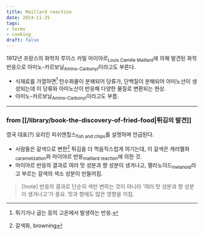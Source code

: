 ```yaml
---
title: Maillard reaction
date: 2024-11-25
tags:
- terms
- cooking
draft: false
---
```


1912년 프랑스의 화학자 루이스 카밀 마이야르<sub>Louis Camille Maillard</sub>에 의해 발견된 화학반응으로 아미노-카르보닐<sub>Amino-Carbonyl</sub>이라고도 부른다.
- 식재료를 가열하면[^1] 탄수화물이 분해되어 당류가, 단백질이 분해되어 아미노산이 생성되는데 이 당류와 아미노산이 반응해 다양한 물질로 변환되는 현상.
- 아미노-카르보닐<sub>Amino-Carbonyl</sub>이라고도 부름.

[^1]: 튀기거나 굽는 등의 고온에서 발생하는 반응.


---
### from [[/library/book-the-discovery-of-fried-food|튀김의 발견]]
영국 대표(?) 요리인 피쉬앤칩스<sub>fish and chips</sub>를 설명하며 언급된다.
- 사람들은 갈색으로 변한[^2] 튀김을 더 먹음직스럽게 여기는데, 이 갈색은 캐러멜화<sub>caramelization</sub>와 마이야르 반응<sub>maillard reaction</sub>에 의한 것.
- 마이야르 반응의 결과로 여러 맛 성분과 향 성분이 생겨나고, 멜라노이드<sub>melanoid</sub>라고 부르는 갈색의 색소 성분이 만들어짐.

[^2]: 갈색화, browning

> [!note] 반응의 결과로 단순히 색만 변하는 것이 아니라 ’여러 맛 성분과 향 성분이 생겨나고’가 중요. 맛과 향에도 많은 영향을 미침.

